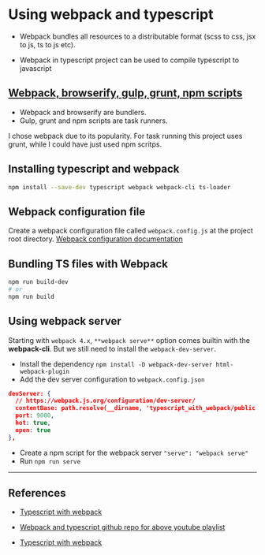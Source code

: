 # Using webpack and typescript

- Webpack bundles all resources to a distributable format (scss to css, jsx to js, ts to js etc).

- Webpack in typescript project can be used to compile typescript to javascript

## [Webpack, browserify, gulp, grunt, npm scripts](https://stackoverflow.com/a/35064297/2369053)

- Webpack and browserify are bundlers.
- Gulp, grunt and npm scripts are task runners.

I chose webpack due to its popularity. For task running this project uses grunt, while I could have just used npm scritps.

## Installing typescript and webpack

```bash
npm install --save-dev typescript webpack webpack-cli ts-loader
```

## Webpack configuration file

Create a webpack configuration file called `webpack.config.js` at the project root directory. [Webpack configuration documentation](https://webpack.js.org/configuration/mode/)

## Bundling TS files with Webpack

```bash
npm run build-dev
# or
npm run build
```

## Using webpack server

Starting with `webpack 4.x`, `**webpack serve**` option comes builtin with the **webpack-cli**. But we still need to install the `webpack-dev-server`.

- Install the dependency `npm install -D webpack-dev-server html-webpack-plugin`
- Add the dev server configuration to `webpack.config.json`

```json
devServer: {
  // https://webpack.js.org/configuration/dev-server/
  contentBase: path.resolve(__dirname, 'typescript_with_webpack/public'),
  port: 9000,
  hot: true,
  open: true
},
```

- Create a npm script for the webpack server `"serve": "webpack serve"`
- Run `npm run serve`

---

## References

- [Typescript with webpack](https://www.youtube.com/watch?v=sOUhEJeJ-kI&list=PL4cUxeGkcC9hOkGbwzgYFmaxB0WiduYJC&index=1)

- [Webpack and typescript github repo for above youtube playlist](https://github.com/iamshaunjp/webpack-and-typescript)

- [Typescript with webpack](https://webpack.js.org/guides/typescript/)

